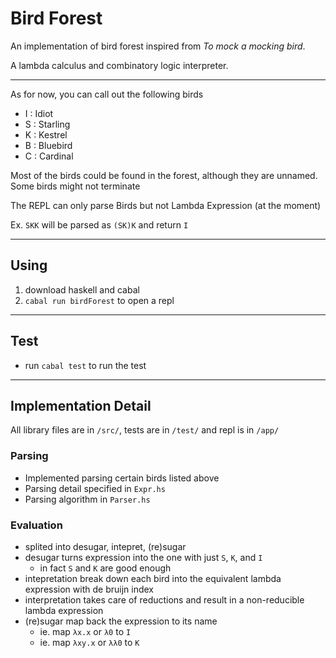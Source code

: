 # Bird Forest

An implementation of bird forest inspired from _To mock a mocking bird_. 

A lambda calculus and combinatory logic interpreter.

----

As for now, you can call out the following birds
- I : Idiot
- S : Starling
- K : Kestrel
- B : Bluebird
- C : Cardinal

Most of the birds could be found in the forest, although they are unnamed. Some birds might not terminate

The REPL can only parse Birds but not Lambda Expression (at the moment)

Ex. `SKK` will be parsed as `(SK)K` and return `I`

----

## Using
1. download haskell and cabal
2. `cabal run birdForest` to open a repl

----
## Test
- run `cabal test` to run the test

----
## Implementation Detail
All library files are in `/src/`, tests are in `/test/` and repl is in `/app/`
### Parsing 
- Implemented parsing certain birds listed above
- Parsing detail specified in `Expr.hs`
- Parsing algorithm in `Parser.hs`
### Evaluation
- splited into desugar, intepret, (re)sugar
- desugar turns expression into the one with just `S`, `K`, and `I`
  - in fact `S` and `K` are good enough
- intepretation break down each bird into the equivalent lambda expression with de bruijn index
- interpretation takes care of reductions and result in a non-reducible lambda expression
- (re)sugar map back the expression to its name 
  - ie. map `λx.x` or `λ0` to `I`
  - ie. map `λxy.x` or `λλ0` to `K`